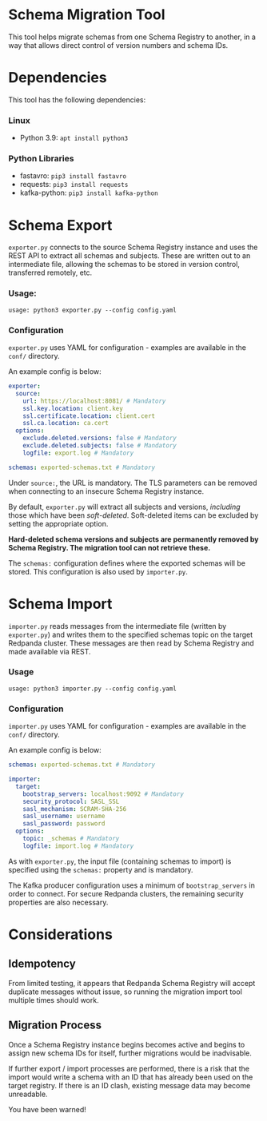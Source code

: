 # Schema Migration Tool

This tool helps migrate schemas from one Schema Registry to another, in a way that allows direct control of version
numbers and schema IDs.

# Dependencies

This tool has the following dependencies:

### Linux
- Python 3.9: `apt install python3`

### Python Libraries
- fastavro: `pip3 install fastavro`
- requests: `pip3 install requests`
- kafka-python: `pip3 install kafka-python`

# Schema Export

`exporter.py` connects to the source Schema Registry instance and uses the REST API to extract all schemas and subjects.
These are written out to an intermediate file, allowing the schemas to be stored in version control, transferred
remotely, etc.

###  Usage:
```shell
usage: python3 exporter.py --config config.yaml
```

### Configuration

`exporter.py` uses YAML for configuration - examples are available in the `conf/` directory.

An example config is below:

```yaml
exporter:
  source:
    url: https://localhost:8081/ # Mandatory
    ssl.key.location: client.key
    ssl.certificate.location: client.cert
    ssl.ca.location: ca.cert
  options:
    exclude.deleted.versions: false # Mandatory
    exclude.deleted.subjects: false # Mandatory
    logfile: export.log # Mandatory

schemas: exported-schemas.txt # Mandatory
```

Under `source:`, the URL is mandatory. The TLS parameters can be removed when connecting to an insecure Schema Registry
instance.

By default, `exporter.py` will extract all subjects and versions, *including* those which have been *soft-deleted*.
Soft-deleted items can be excluded by setting the appropriate option.

**Hard-deleted schema versions and subjects are permanently removed by Schema Registry. The migration tool can not
retrieve these.**

The `schemas:` configuration defines where the exported schemas will be stored. This configuration is also used by 
`importer.py`.

# Schema Import

`importer.py` reads messages from the intermediate file (written by `exporter.py`) and writes them to the specified
schemas topic on the target Redpanda cluster. These messages are then read by Schema Registry and made available via
REST.

### Usage

```shell
usage: python3 importer.py --config config.yaml
```

### Configuration

`importer.py` uses YAML for configuration - examples are available in the `conf/` directory.

An example config is below:

```yaml
schemas: exported-schemas.txt # Mandatory

importer:
  target:
    bootstrap_servers: localhost:9092 # Mandatory
    security_protocol: SASL_SSL
    sasl_mechanism: SCRAM-SHA-256
    sasl_username: username
    sasl_password: password
  options:
    topic: _schemas # Mandatory
    logfile: import.log # Mandatory
```

As with `exporter.py`, the input file (containing schemas to import) is specified using the `schemas:` property and is
mandatory.

The Kafka producer configuration uses a minimum of `bootstrap_servers` in order to connect. For secure Redpanda
clusters, the remaining security properties are also necessary.

# Considerations

## Idempotency

From limited testing, it appears that Redpanda Schema Registry will accept duplicate messages without issue, so running the migration
import tool multiple times should work.

## Migration Process

Once a Schema Registry instance begins becomes active and begins to assign new schema IDs for itself, further migrations would be inadvisable.

If further export / import processes are performed, there is a risk that the import would write a schema with an ID that
has already been used on the target registry. If there is an ID clash, existing message data may become unreadable.

You have been warned!
